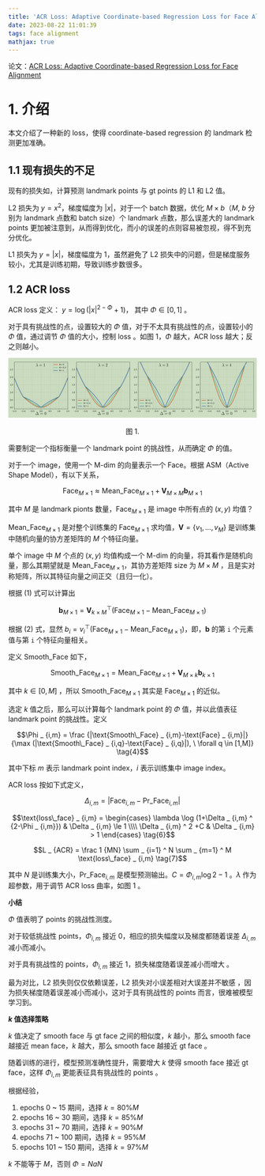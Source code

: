 ```yaml
---
title: 'ACR Loss: Adaptive Coordinate-based Regression Loss for Face Alignment'
date: 2023-08-22 11:01:39
tags: face alignment
mathjax: true
---
```


论文：[ACR Loss: Adaptive Coordinate-based Regression Loss for Face Alignment](https://arXiv.org/abs/2203.15835)

# 1. 介绍

本文介绍了一种新的 loss，使得 coordinate-based regression 的 landmark 检测更加准确。

## 1.1 现有损失的不足

现有的损失如，计算预测 landmark points 与 gt points 的 L1 和 L2 值。

L2 损失为 $y = x ^ 2$，梯度幅度为 $|x|$，对于一个 batch 数据，优化 $M \times b$（$M, \ b$ 分别为 landmark 点数和 batch size）个 landmark 点数，那么误差大的 landmark points 更加被注意到，从而得到优化，而小的误差的点则容易被忽视，得不到充分优化。

L1 损失为 $y = |x|$，梯度幅度为 $1$，虽然避免了 L2 损失中的问题，但是梯度服务较小，尤其是训练初期，导致训练步数很多。

## 1.2 ACR loss

ACR loss 定义： $y = \log (|x| ^ {2 - \Phi}+1)$， 其中 $\Phi \in [0, 1]$ 。

对于具有挑战性的点，设置较大的 $\Phi$ 值，对于不太具有挑战性的点，设置较小的 $\Phi$ 值，通过调节 $\Phi$ 值的大小，控制 loss 。如图 1，$\Phi$ 越大，ACR loss 越大；反之则越小。

![](/images/face/ACR_loss_1.png)
<center>图 1.</center>

需要制定一个指标衡量一个 landmark point 的挑战性，从而确定 $\Phi$ 的值。

对于一个 image，使用一个 M-dim 的向量表示一个 Face。根据 ASM（Active Shape Model），有以下关系，

$$\text{Face} _ {M \times 1} \approx \text{Mean\_Face} _ {M \times 1} + \mathbf V _ {M \times M} \mathbf b _ {M \times 1} \tag{1}$$

其中 $M$ 是 landmark pionts 数量，$\text{Face} _ {M \times 1}$ 是 image 中所有点的 $(x, y)$ 均值？

$\text {Mean\_Face} _ {M \times 1}$ 是对整个训练集的 $\text{Face} _ {M \times 1}$ 求均值，$\mathbf V =\lbrace v _ 1, \ldots, v _ M \rbrace$ 是训练集中随机向量的协方差矩阵的 $M$ 个特征向量。

单个 image 中 $M$ 个点的 $(x, y)$ 均值构成一个 M-dim 的向量，将其看作是随机向量，那么其期望就是 $\text {Mean\_Face} _ {M \times 1}$，其协方差矩阵 size 为 $M \times M$ ，且是实对称矩阵，所以其特征向量之间正交（且归一化）。

根据 (1) 式可以计算出

$$\mathbf b _ {M \times 1}=\mathbf V _ {k \times M} ^ {\top} (\text{Face} _ {M \times 1} - \text{Mean\_Face} _ {M \times 1}) \tag{2}$$

根据 (2) 式，显然 $b _ i=v _ i ^ {\top}(\text{Face} _ {M \times 1} - \text{Mean\_Face} _ {M \times 1})$，即，$\mathbf b$ 的第 `i` 个元素值与第 `i` 个特征向量相关。

定义 Smooth_Face 如下，

$$\text{Smooth\_Face} _ {M \times 1} = \text{Mean\_Face} _ {M \times 1} + \mathbf V _ {M \times k} \mathbf b _ {k \times 1} \tag{3}$$

其中 $k \in [0, M]$ ，所以 $\text{Smooth\_Face} _ {M \times 1}$ 其实是 $\text{Face} _ {M \times 1}$ 的近似。

选定 $k$ 值之后，那么可以计算每个 landmark point 的 $\Phi$ 值，并以此值表征 landmark point 的挑战性。定义 

$$\Phi _ {i,m} = \frac {|\text{Smooth\_Face} _ {i,m}-\text{Face} _ {i,m}|}{\max (|\text{Smooth\_Face} _ {i,q}-\text{Face} _ {i,q}|), \ \forall q \in [1,M]} \tag{4}$$

其中下标 $m$ 表示 landmark point index，$i$ 表示训练集中 image index。

ACR loss 按如下式定义，

$$\Delta _ {i,m} = |\text{Face} _ {i,m} - \text{Pr\_Face} _ {i,m}| \tag{5}$$

$$\text{loss\_face} _ {i,m} = \begin{cases} \lambda \log (1+\Delta _ {i,m} ^ {2-\Phi _ {i,m}}) & \Delta _ {i,m} \le 1 \\\\ \Delta _ {i,m} ^ 2 +C & \Delta _ {i,m} > 1 \end{cases} \tag{6}$$

$$L _ {ACR} = \frac 1 {MN} \sum _ {i=1} ^ N \sum _ {m=1} ^ M \text{loss\_face} _ {i,m} \tag{7}$$

其中 $N$ 是训练集大小，$\text{Pr\_Face} _ {i,m}$ 是模型预测输出。$C = \Phi _ {i,m} \log 2 - 1$ 。$\lambda$ 作为超参数，用于调节 ACR loss 曲率，如图 1 。

**小结**

$\Phi$ 值表明了 points 的挑战性测度。

对于较低挑战性 points，$\Phi _ {i,m}$ 接近 0，相应的损失幅度以及梯度都随着误差 $\Delta _ {i,m}$ 减小而减小。

对于具有挑战性的 points，$\Phi _ {i,m}$ 接近 1，损失梯度随着误差减小而增大 。

最为对比，L2 损失则仅仅依赖误差，L2 损失对小误差相对大误差并不敏感 ，因为损失梯度随着误差减小而减小，这对于具有挑战性的 points 而言，很难被模型学习到。

**$k$ 值选择策略**

$k$ 值决定了 smooth face 与 gt face 之间的相似度，$k$ 越小，那么 smooth face 越接近 mean face，$k$ 越大，那么 smooth face 越接近 gt face 。

随着训练的进行，模型预测准确性提升，需要增大 $k$ 使得 smooth face 接近 gt face，这样 $\Phi _ {i,m}$ 更能表征具有挑战性的 points 。

根据经验，

1. epochs 0 ~ 15 期间，选择 $k = 80\% M$
2. epochs 16 ~ 30 期间，选择 $k=85\% M$
3. epochs 31 ~ 70 期间，选择 $k=90\% M$
4. epochs 71 ~ 100 期间，选择 $k=95\% M$
5. epochs 101 ~ 150 期间，选择 $k=97\% M$

$k$ 不能等于 $M$，否则 $\Phi=NaN$